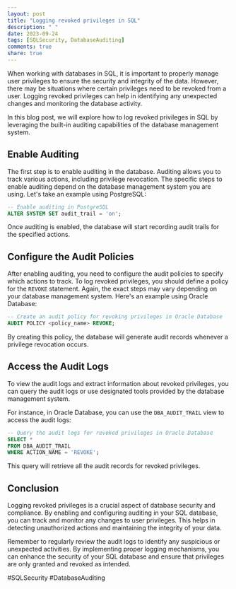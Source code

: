 ```yaml
---
layout: post
title: "Logging revoked privileges in SQL"
description: " "
date: 2023-09-24
tags: [SQLSecurity, DatabaseAuditing]
comments: true
share: true
---
```


When working with databases in SQL, it is important to properly manage user privileges to ensure the security and integrity of the data. However, there may be situations where certain privileges need to be revoked from a user. Logging revoked privileges can help in identifying any unexpected changes and monitoring the database activity.

In this blog post, we will explore how to log revoked privileges in SQL by leveraging the built-in auditing capabilities of the database management system.

## Enable Auditing

The first step is to enable auditing in the database. Auditing allows you to track various actions, including privilege revocation. The specific steps to enable auditing depend on the database management system you are using. Let's take an example using PostgreSQL:

```sql
-- Enable auditing in PostgreSQL
ALTER SYSTEM SET audit_trail = 'on';
```

Once auditing is enabled, the database will start recording audit trails for the specified actions.

## Configure the Audit Policies

After enabling auditing, you need to configure the audit policies to specify which actions to track. To log revoked privileges, you should define a policy for the `REVOKE` statement. Again, the exact steps may vary depending on your database management system. Here's an example using Oracle Database:

```sql
-- Create an audit policy for revoking privileges in Oracle Database
AUDIT POLICY <policy_name> REVOKE;
```

By creating this policy, the database will generate audit records whenever a privilege revocation occurs.

## Access the Audit Logs

To view the audit logs and extract information about revoked privileges, you can query the audit logs or use designated tools provided by the database management system.

For instance, in Oracle Database, you can use the `DBA_AUDIT_TRAIL` view to access the audit logs:

```sql
-- Query the audit logs for revoked privileges in Oracle Database
SELECT *
FROM DBA_AUDIT_TRAIL
WHERE ACTION_NAME = 'REVOKE';
```

This query will retrieve all the audit records for revoked privileges.

## Conclusion

Logging revoked privileges is a crucial aspect of database security and compliance. By enabling and configuring auditing in your SQL database, you can track and monitor any changes to user privileges. This helps in detecting unauthorized actions and maintaining the integrity of your data.

Remember to regularly review the audit logs to identify any suspicious or unexpected activities. By implementing proper logging mechanisms, you can enhance the security of your SQL database and ensure that privileges are only granted and revoked as intended.

#SQLSecurity #DatabaseAuditing